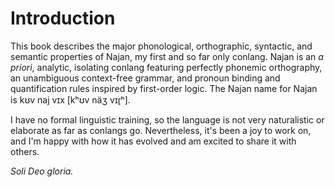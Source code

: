 # Introduction

This book describes the major phonological, orthographic, syntactic, and
semantic properties of Najan, my first and so far only conlang. Najan is an *a
priori*, analytic, isolating conlang featuring perfectly phonemic orthography,
an unambiguous context-free grammar, and pronoun binding and quantification
rules inspired by first-order logic. The Najan name for Najan is <naj>kʊv naj
vɪx</naj> [kʰʊv näʒ vɪɾ̥ʰ].

I have no formal linguistic training, so the language is not very naturalistic
or elaborate as far as conlangs go. Nevertheless, it's been a joy to work on,
and I'm happy with how it has evolved and am excited to share it with others.

*Soli Deo gloria.*
